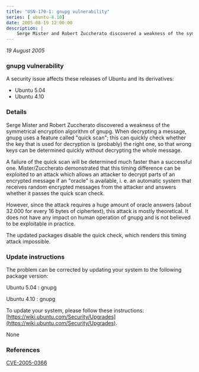 ```yaml
---
title: "USN-170-1: gnupg vulnerability"
series: [ ubuntu-4.10]
date: 2005-08-19 12:00:00
description: |
    Serge Mister and Robert Zuccherato discovered a weakness of the symmetrical encryption algorithm of gnupg. When decrypting a message, gnupg uses a feature called &quot;quick scan&quot;; this can quickly check whether the key that is used for decryption is (probably) the right one, so that wrong keys can be determined quickly without decrypting the whole message.
--- 
```

 
 

*19 August 2005*

### gnupg vulnerability

A security issue affects these releases of Ubuntu and its derivatives:

* Ubuntu 5.04
* Ubuntu 4.10

### Details

Serge Mister and Robert Zuccherato discovered a weakness of the symmetrical encryption algorithm of gnupg. When decrypting a message, gnupg uses a feature called &quot;quick scan&quot;; this can quickly check whether the key that is used for decryption is (probably) the right one, so that wrong keys can be determined quickly without decrypting the whole message.

A failure of the quick scan will be determined much faster than a successful one. Mister/Zuccherato demonstrated that this timing difference can be exploited to an attack which allows an attacker to decrypt parts of an encrypted message if an &quot;oracle&quot; is available, i. e. an automatic system that receives random encrypted messages from the attacker and answers whether it passes the quick scan check.

However, since the attack requires a huge amount of oracle answers (about 32.000 for every 16 bytes of ciphertext), this attack is mostly theoretical. It does not have any impact on human operation of gnupg and is not believed to be exploitable in practice.

The updated packages disable the quick check, which renders this timing attack impossible.

### Update instructions

The problem can be corrected by updating your system to the following package version:

Ubuntu 5.04
 : gnupg 

Ubuntu 4.10
 : gnupg 

To update your system, please follow these instructions: [https://wiki.ubuntu.com/Security/Upgrades](https://wiki.ubuntu.com/Security/Upgrades).

None

### References

 
 [CVE-2005-0366](http://people.ubuntu.com/~ubuntu-security/cve/CVE-2005-0366)
 

